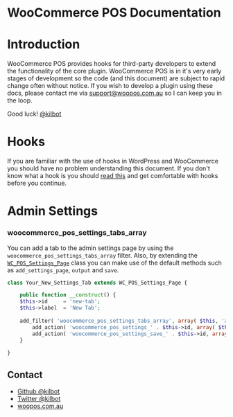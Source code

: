 WooCommerce POS Documentation
=============================

# Introduction

WooCommerce POS provides hooks for third-party developers to extend the functionality of the core plugin. WooCommerce POS is in it's very early stages of development so the code (and this document) are subject to rapid change often without notice. If you wish to develop a plugin using these docs, please contact me via [support@woopos.com.au](support@woopos.com.au) so I can keep you in the loop.

Good luck!
[@kilbot](http://github.com/kilbot)

# Hooks

If you are familiar with the use of hooks in WordPress and WooCommerce you should have no problem understanding this document. If you don't know what a hook is you should [read this](http://codex.wordpress.org/Plugin_API) and get comfortable with hooks before you continue.

# Admin Settings

### woocommerce_pos_settings_tabs_array

You can add a tab to the admin settings page by using the `woocommerce_pos_settings_tabs_array` filter. Also, by extending the [`WC_POS_Settings_Page`](https://github.com/kilbot/WooCommerce-POS/blob/master/admin/includes/class-pos-settings.php) class you can make use of the default methods such as `add_settings_page`, `output` and `save`.

``` php
class Your_New_Settings_Tab extends WC_POS_Settings_Page {

	public function __construct() {
    $this->id     = 'new-tab';
    $this->label  = 'New Tab';
    
    add_filter( 'woocommerce_pos_settings_tabs_array', array( $this, 'add_settings_page' ), 20 );
		add_action( 'woocommerce_pos_settings_' . $this->id, array( $this, 'output' ) );
		add_action( 'woocommerce_pos_settings_save_' . $this->id, array( $this, 'save' ) );
	}
	
}
```

Contact
----------------

 * [Github @kilbot](http://github.com/kilbot)
 * [Twitter @kilbot](http://twitter.com/kilbot)
 * [woopos.com.au](http://woopos.com.au)
